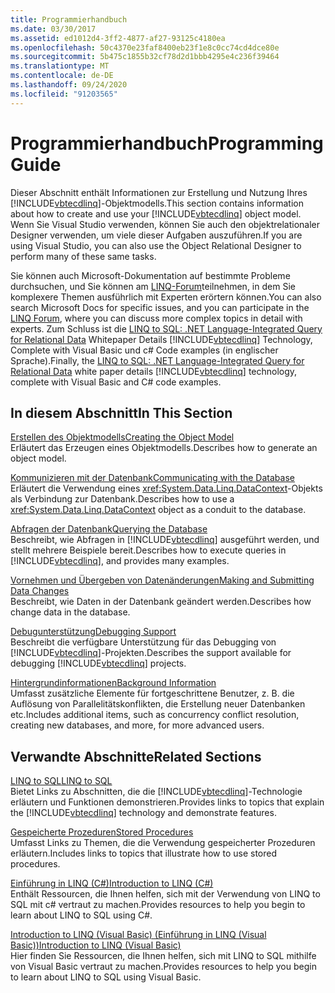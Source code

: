 ```yaml
---
title: Programmierhandbuch
ms.date: 03/30/2017
ms.assetid: ed1012d4-3ff2-4877-af27-93125c4180ea
ms.openlocfilehash: 50c4370e23faf8400eb23f1e8c0cc74cd4dce80e
ms.sourcegitcommit: 5b475c1855b32cf78d2d1bbb4295e4c236f39464
ms.translationtype: MT
ms.contentlocale: de-DE
ms.lasthandoff: 09/24/2020
ms.locfileid: "91203565"
---
```

# <a name="programming-guide"></a><span data-ttu-id="ffcd5-102">Programmierhandbuch</span><span class="sxs-lookup"><span data-stu-id="ffcd5-102">Programming Guide</span></span>

<span data-ttu-id="ffcd5-103">Dieser Abschnitt enthält Informationen zur Erstellung und Nutzung Ihres [!INCLUDE[vbtecdlinq](../../../../../../includes/vbtecdlinq-md.md)]-Objektmodells.</span><span class="sxs-lookup"><span data-stu-id="ffcd5-103">This section contains information about how to create and use your [!INCLUDE[vbtecdlinq](../../../../../../includes/vbtecdlinq-md.md)] object model.</span></span> <span data-ttu-id="ffcd5-104">Wenn Sie Visual Studio verwenden, können Sie auch den objektrelationaler Designer verwenden, um viele dieser Aufgaben auszuführen.</span><span class="sxs-lookup"><span data-stu-id="ffcd5-104">If you are using Visual Studio, you can also use the Object Relational Designer to perform many of these same tasks.</span></span>  
  
 <span data-ttu-id="ffcd5-105">Sie können auch Microsoft-Dokumentation auf bestimmte Probleme durchsuchen, und Sie können am [LINQ-Forum](https://social.msdn.microsoft.com/forums/home?forum=linqtosql)teilnehmen, in dem Sie komplexere Themen ausführlich mit Experten erörtern können.</span><span class="sxs-lookup"><span data-stu-id="ffcd5-105">You can also search Microsoft Docs for specific issues, and you can participate in the [LINQ Forum](https://social.msdn.microsoft.com/forums/home?forum=linqtosql), where you can discuss more complex topics in detail with experts.</span></span> <span data-ttu-id="ffcd5-106">Zum Schluss ist die [LINQ to SQL: .NET Language-Integrated Query for Relational Data](/previous-versions/dotnet/articles/bb425822(v=msdn.10)) Whitepaper Details [!INCLUDE[vbtecdlinq](../../../../../../includes/vbtecdlinq-md.md)] Technology, Complete with Visual Basic und c# Code examples (in englischer Sprache).</span><span class="sxs-lookup"><span data-stu-id="ffcd5-106">Finally, the [LINQ to SQL: .NET Language-Integrated Query for Relational Data](/previous-versions/dotnet/articles/bb425822(v=msdn.10)) white paper details [!INCLUDE[vbtecdlinq](../../../../../../includes/vbtecdlinq-md.md)] technology, complete with Visual Basic and C# code examples.</span></span>  
  
## <a name="in-this-section"></a><span data-ttu-id="ffcd5-107">In diesem Abschnitt</span><span class="sxs-lookup"><span data-stu-id="ffcd5-107">In This Section</span></span>  

 [<span data-ttu-id="ffcd5-108">Erstellen des Objektmodells</span><span class="sxs-lookup"><span data-stu-id="ffcd5-108">Creating the Object Model</span></span>](creating-the-object-model.md)  
 <span data-ttu-id="ffcd5-109">Erläutert das Erzeugen eines Objektmodells.</span><span class="sxs-lookup"><span data-stu-id="ffcd5-109">Describes how to generate an object model.</span></span>  
  
 [<span data-ttu-id="ffcd5-110">Kommunizieren mit der Datenbank</span><span class="sxs-lookup"><span data-stu-id="ffcd5-110">Communicating with the Database</span></span>](communicating-with-the-database.md)  
 <span data-ttu-id="ffcd5-111">Erläutert die Verwendung eines <xref:System.Data.Linq.DataContext>-Objekts als Verbindung zur Datenbank.</span><span class="sxs-lookup"><span data-stu-id="ffcd5-111">Describes how to use a <xref:System.Data.Linq.DataContext> object as a conduit to the database.</span></span>  
  
 [<span data-ttu-id="ffcd5-112">Abfragen der Datenbank</span><span class="sxs-lookup"><span data-stu-id="ffcd5-112">Querying the Database</span></span>](querying-the-database.md)  
 <span data-ttu-id="ffcd5-113">Beschreibt, wie Abfragen in [!INCLUDE[vbtecdlinq](../../../../../../includes/vbtecdlinq-md.md)] ausgeführt werden, und stellt mehrere Beispiele bereit.</span><span class="sxs-lookup"><span data-stu-id="ffcd5-113">Describes how to execute queries in [!INCLUDE[vbtecdlinq](../../../../../../includes/vbtecdlinq-md.md)], and provides many examples.</span></span>  
  
 [<span data-ttu-id="ffcd5-114">Vornehmen und Übergeben von Datenänderungen</span><span class="sxs-lookup"><span data-stu-id="ffcd5-114">Making and Submitting Data Changes</span></span>](making-and-submitting-data-changes.md)  
 <span data-ttu-id="ffcd5-115">Beschreibt, wie Daten in der Datenbank geändert werden.</span><span class="sxs-lookup"><span data-stu-id="ffcd5-115">Describes how change data in the database.</span></span>  
  
 [<span data-ttu-id="ffcd5-116">Debugunterstützung</span><span class="sxs-lookup"><span data-stu-id="ffcd5-116">Debugging Support</span></span>](debugging-support.md)  
 <span data-ttu-id="ffcd5-117">Beschreibt die verfügbare Unterstützung für das Debugging von [!INCLUDE[vbtecdlinq](../../../../../../includes/vbtecdlinq-md.md)]-Projekten.</span><span class="sxs-lookup"><span data-stu-id="ffcd5-117">Describes the support available for debugging [!INCLUDE[vbtecdlinq](../../../../../../includes/vbtecdlinq-md.md)] projects.</span></span>  
  
 [<span data-ttu-id="ffcd5-118">Hintergrundinformationen</span><span class="sxs-lookup"><span data-stu-id="ffcd5-118">Background Information</span></span>](background-information.md)  
 <span data-ttu-id="ffcd5-119">Umfasst zusätzliche Elemente für fortgeschrittene Benutzer, z. B. die Auflösung von Parallelitätskonflikten, die Erstellung neuer Datenbanken etc.</span><span class="sxs-lookup"><span data-stu-id="ffcd5-119">Includes additional items, such as concurrency conflict resolution, creating new databases, and more, for more advanced users.</span></span>  
  
## <a name="related-sections"></a><span data-ttu-id="ffcd5-120">Verwandte Abschnitte</span><span class="sxs-lookup"><span data-stu-id="ffcd5-120">Related Sections</span></span>  

 [<span data-ttu-id="ffcd5-121">LINQ to SQL</span><span class="sxs-lookup"><span data-stu-id="ffcd5-121">LINQ to SQL</span></span>](index.md)  
 <span data-ttu-id="ffcd5-122">Bietet Links zu Abschnitten, die die [!INCLUDE[vbtecdlinq](../../../../../../includes/vbtecdlinq-md.md)]-Technologie erläutern und Funktionen demonstrieren.</span><span class="sxs-lookup"><span data-stu-id="ffcd5-122">Provides links to topics that explain the [!INCLUDE[vbtecdlinq](../../../../../../includes/vbtecdlinq-md.md)] technology and demonstrate features.</span></span>  
  
 [<span data-ttu-id="ffcd5-123">Gespeicherte Prozeduren</span><span class="sxs-lookup"><span data-stu-id="ffcd5-123">Stored Procedures</span></span>](stored-procedures.md)  
 <span data-ttu-id="ffcd5-124">Umfasst Links zu Themen, die die Verwendung gespeicherter Prozeduren erläutern.</span><span class="sxs-lookup"><span data-stu-id="ffcd5-124">Includes links to topics that illustrate how to use stored procedures.</span></span>  
  
 [<span data-ttu-id="ffcd5-125">Einführung in LINQ (C#)</span><span class="sxs-lookup"><span data-stu-id="ffcd5-125">Introduction to LINQ (C#)</span></span>](../../../../../csharp/programming-guide/concepts/linq/index.md)  
 <span data-ttu-id="ffcd5-126">Enthält Ressourcen, die Ihnen helfen, sich mit der Verwendung von LINQ to SQL mit c# vertraut zu machen.</span><span class="sxs-lookup"><span data-stu-id="ffcd5-126">Provides resources to help you begin to learn about LINQ to SQL using C#.</span></span>

 [<span data-ttu-id="ffcd5-127">Introduction to LINQ (Visual Basic) (Einführung in LINQ (Visual Basic))</span><span class="sxs-lookup"><span data-stu-id="ffcd5-127">Introduction to LINQ (Visual Basic)</span></span>](../../../../../visual-basic/programming-guide/concepts/linq/introduction-to-linq.md)  
 <span data-ttu-id="ffcd5-128">Hier finden Sie Ressourcen, die Ihnen helfen, sich mit LINQ to SQL mithilfe von Visual Basic vertraut zu machen.</span><span class="sxs-lookup"><span data-stu-id="ffcd5-128">Provides resources to help you begin to learn about LINQ to SQL using Visual Basic.</span></span>
